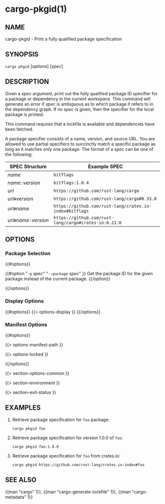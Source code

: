 # cargo-pkgid(1)

## NAME

cargo-pkgid - Print a fully qualified package specification

## SYNOPSIS

`cargo pkgid` [_options_] [_spec_]

## DESCRIPTION

Given a _spec_ argument, print out the fully qualified package ID specifier
for a package or dependency in the current workspace. This command will
generate an error if _spec_ is ambiguous as to which package it refers to in
the dependency graph. If no _spec_ is given, then the specifier for the local
package is printed.

This command requires that a lockfile is available and dependencies have been
fetched.

A package specifier consists of a name, version, and source URL. You are
allowed to use partial specifiers to succinctly match a specific package as
long as it matches only one package. The format of a _spec_ can be one of the
following:

SPEC Structure             | Example SPEC
---------------------------|--------------
_name_                     | `bitflags`
_name_`:`_version_         | `bitflags:1.0.4`
_url_                      | `https://github.com/rust-lang/cargo`
_url_`#`_version_          | `https://github.com/rust-lang/cargo#0.33.0`
_url_`#`_name_             | `https://github.com/rust-lang/crates.io-index#bitflags`
_url_`#`_name_`:`_version_ | `https://github.com/rust-lang/cargo#crates-io:0.21.0`

## OPTIONS

### Package Selection

{{#options}}

{{#option "`-p` _spec_" "`--package` _spec_" }}
Get the package ID for the given package instead of the current package.
{{/option}}

{{/options}}

### Display Options

{{#options}}
{{> options-display }}
{{/options}}

### Manifest Options

{{#options}}

{{> options-manifest-path }}

{{> options-locked }}

{{/options}}

{{> section-options-common }}

{{> section-environment }}

{{> section-exit-status }}

## EXAMPLES

1. Retrieve package specification for `foo` package:

       cargo pkgid foo

2. Retrieve package specification for version 1.0.0 of `foo`:

       cargo pkgid foo:1.0.0

3. Retrieve package specification for `foo` from crates.io:

       cargo pkgid https://github.com/rust-lang/crates.io-index#foo

## SEE ALSO
{{man "cargo" 1}}, {{man "cargo-generate-lockfile" 1}}, {{man "cargo-metadata" 1}}
